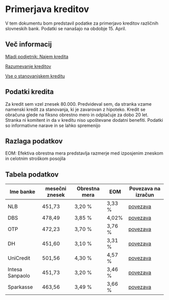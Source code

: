 # Primerjava kreditov

V tem dokumentu bom predstavil podatke za primerjavo kreditov različnih slovneskih bank. Podatki se nanašajo na obdobje 15. April. 

## Več informacij

[Mladi podjetnik: Najem kredita](https://mladipodjetnik.si/novice-in-dogodki/novice/najem-stanovanjskega-kredita)

[Razumevanje kreditov](https://cekin.si/finance/krediti/razumevanje-kreditov-kaj-morate-vedeti-preden-se-odlocite-za-kredit.html)

[Vse o stanovanjskem kreditu](https://www.zurnal24.si/uporabno/pot-do-vasih-kvadratov-srece-je-lahko-prijetna-329296)

## Podatki kredita

Za kredit sem vzel znesek 80.000. Predvideval sem, da stranka vzame namenski kredit za stanovanja, ki je zavarovan z hipoteko. Kredit se obračuna glede na fiksno obrestno mero in odplačuje za dobo 20 let. Stranka ni komitent in da v kreditu niso upoštevane dodatni benefiti. Podatki so informativne narave in se lahko spremenijo

## Razlaga podatkov

EOM: Efektiva obrestna mera predstavlja razmerje med izposjenim zneskom in celotnim stroškom posojila


## Tabela podatkov

|Ime banke|mesečni znesek|Obrestna mera|EOM|Povezava na izračun
|----|---|---|---|---|
|NLB| 451,73 |3,20 %|3,33 %|[povezava](https://www.dbs.si/krediti)
|DBS|478,49|3,85 %|4,02%|[povezava](https://www.dbs.si/krediti/izracun-za-stanovanjski-kredit)
|OTP|472,23|3,70 %|3,76 %|[povezava](https://www.otpbanka.si/stanovanjski-krediti)
|DH|451,60|3,10 %|3,31 %|[povezava](https://www.dh.si/krediti/stanovanjski-kredit/#informativni-izracun)
|UniCredit|501,56|4,30 %|4,57 %|[povezava](https://krediti.unicreditbank.si/izracun-stanovanjski-kredit#/)
|Intesa Sanpaolo|451,73|3,20 %|3,46 %|[povezava](https://www.intesasanpaolobank.si/prebivalstvo/krediti-limit-lizing/stanovanjski-kredit.html#naredi-izracun)
|Sparkasse|463,56|3,49 %|3,66 %|[povezava](https://www.sparkasse.si/sl/prebivalstvo/orodja/kalkulatorji/izracun-kredita?creditType=2)